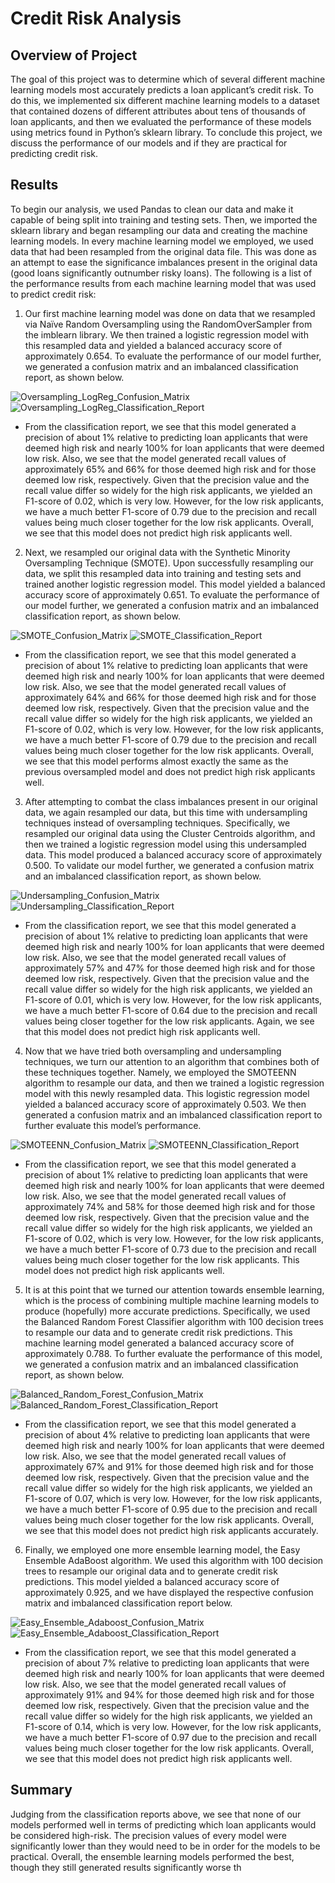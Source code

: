 
# Credit Risk Analysis

## Overview of Project
The goal of this project was to determine which of several different machine learning models most accurately predicts a loan applicant’s credit risk.  To do this, we implemented six different machine learning models to a dataset that contained dozens of different attributes about tens of thousands of loan applicants, and then we evaluated the performance of these models using metrics found in Python’s sklearn library.  To conclude this project, we discuss the performance of our models and if they are practical for predicting credit risk.

## Results
To begin our analysis, we used Pandas to clean our data and make it capable of being split into training and testing sets.  Then, we imported the sklearn library and began resampling our data and creating the machine learning models.  In every machine learning model we employed, we used data that had been resampled from the original data file.  This was done as an attempt to ease the significance imbalances present in the original data (good loans significantly outnumber risky loans).  The following is a list of the performance results from each machine learning model that was used to predict credit risk:

1. Our first machine learning model was done on data that we resampled via Naïve Random Oversampling using the RandomOverSampler from the imblearn library.  We then trained a logistic regression model with this resampled data and yielded a balanced accuracy score of approximately 0.654.  To evaluate the performance of our model further, we generated a confusion matrix and an imbalanced classification report, as shown below.

![Oversampling_LogReg_Confusion_Matrix](https://user-images.githubusercontent.com/115128743/221449443-7cac3234-d6f5-4622-8e3a-006a4172faee.png)
![Oversampling_LogReg_Classification_Report](https://user-images.githubusercontent.com/115128743/221449453-6a8399fe-33b4-4ab9-b9e1-81986af8ddb9.png)


* From the classification report, we see that this model generated a precision of about 1% relative to predicting loan applicants that were deemed high risk and nearly 100% for loan applicants that were deemed low risk.  Also, we see that the model generated recall values of approximately 65% and 66% for those deemed high risk and for those deemed low risk, respectively.  Given that the precision value and the recall value differ so widely for the high risk applicants, we yielded an F1-score of 0.02, which is very low.  However, for the low risk applicants, we have a much better F1-score of 0.79 due to the precision and recall values being much closer together for the low risk applicants.  Overall, we see that this model does not predict high risk applicants well.  



2. Next, we resampled our original data with the Synthetic Minority Oversampling Technique (SMOTE).  Upon successfully resampling our data, we split this resampled data into training and testing sets and trained another logistic regression model.  This model yielded a balanced accuracy score of approximately 0.651.  To evaluate the performance of our model further, we generated a confusion matrix and an imbalanced classification report, as shown below.

![SMOTE_Confusion_Matrix](https://user-images.githubusercontent.com/115128743/221450003-5b618139-1b0c-496f-82ab-ac5078d82225.png)
![SMOTE_Classification_Report](https://user-images.githubusercontent.com/115128743/221450014-a9b13557-992a-421c-9079-978d692c8666.png)


* From the classification report, we see that this model generated a precision of about 1% relative to predicting loan applicants that were deemed high risk and nearly 100% for loan applicants that were deemed low risk.  Also, we see that the model generated recall values of approximately 64% and 66% for those deemed high risk and for those deemed low risk, respectively.  Given that the precision value and the recall value differ so widely for the high risk applicants, we yielded an F1-score of 0.02, which is very low.  However, for the low risk applicants, we have a much better F1-score of 0.79 due to the precision and recall values being much closer together for the low risk applicants.  Overall, we see that this model performs almost exactly the same as the previous oversampled model and does not predict high risk applicants well.  



3. After attempting to combat the class imbalances present in our original data, we again resampled our data, but this time with undersampling techniques instead of oversampling techniques.  Specifically, we resampled our original data using the Cluster Centroids algorithm, and then we trained a logistic regression model using this undersampled data.  This model produced a balanced accuracy score of approximately 0.500.  To validate our model further, we generated a confusion matrix and an imbalanced classification report, as shown below.

![Undersampling_Confusion_Matrix](https://user-images.githubusercontent.com/115128743/221450028-4f6e9eec-50b9-4749-b7a6-519e0f94e5bf.png)
![Undersampling_Classification_Report](https://user-images.githubusercontent.com/115128743/221450041-835f8de9-edf5-4ef7-8fdd-7659c2b503c1.png)


* From the classification report, we see that this model generated a precision of about 1% relative to predicting loan applicants that were deemed high risk and nearly 100% for loan applicants that were deemed low risk.  Also, we see that the model generated recall values of approximately 57% and 47% for those deemed high risk and for those deemed low risk, respectively.  Given that the precision value and the recall value differ so widely for the high risk applicants, we yielded an F1-score of 0.01, which is very low.  However, for the low risk applicants, we have a much better F1-score of 0.64 due to the precision and recall values being closer together for the low risk applicants.  Again, we see that this model does not predict high risk applicants well.  



4. Now that we have tried both oversampling and undersampling techniques, we turn our attention to an algorithm that combines both of these techniques together.  Namely, we employed the SMOTEENN algorithm to resample our data, and then we trained a logistic regression model with this newly resampled data.  This logistic regression model yielded a balanced accuracy score of approximately 0.503.  We then generated a confusion matrix and an imbalanced classification report to further evaluate this model’s performance.  

![SMOTEENN_Confusion_Matrix](https://user-images.githubusercontent.com/115128743/221450049-92252a17-3776-445b-aa0b-5de77e416385.png)
![SMOTEENN_Classification_Report](https://user-images.githubusercontent.com/115128743/221450060-afb0504a-8563-445c-b41f-44fabf917530.png)


* From the classification report, we see that this model generated a precision of about 1% relative to predicting loan applicants that were deemed high risk and nearly 100% for loan applicants that were deemed low risk.  Also, we see that the model generated recall values of approximately 74% and 58% for those deemed high risk and for those deemed low risk, respectively.  Given that the precision value and the recall value differ so widely for the high risk applicants, we yielded an F1-score of 0.02, which is very low.  However, for the low risk applicants, we have a much better F1-score of 0.73 due to the precision and recall values being much closer together for the low risk applicants.  This model does not predict high risk applicants well.  



5. It is at this point that we turned our attention towards ensemble learning, which is the process of combining multiple machine learning models to produce (hopefully) more accurate predictions.  Specifically, we used the Balanced Random Forest Classifier algorithm with 100 decision trees to resample our data and to generate credit risk predictions.  This machine learning model generated a balanced accuracy score of approximately 0.788.  To further evaluate the performance of this model, we generated a confusion matrix and an imbalanced classification report, as shown below.

![Balanced_Random_Forest_Confusion_Matrix](https://user-images.githubusercontent.com/115128743/221450085-a1121f03-1ad2-4e78-964e-5178836d7ab4.png)
![Balanced_Random_Forest_Classification_Report](https://user-images.githubusercontent.com/115128743/221450091-0e6e4610-dcb7-4c2c-a19a-4de92cdbf1db.png)


* From the classification report, we see that this model generated a precision of about 4% relative to predicting loan applicants that were deemed high risk and nearly 100% for loan applicants that were deemed low risk.  Also, we see that the model generated recall values of approximately 67% and 91% for those deemed high risk and for those deemed low risk, respectively.  Given that the precision value and the recall value differ so widely for the high risk applicants, we yielded an F1-score of 0.07, which is very low.  However, for the low risk applicants, we have a much better F1-score of 0.95 due to the precision and recall values being much closer together for the low risk applicants.  Overall, we see that this model does not predict high risk applicants accurately.  



6. Finally, we employed one more ensemble learning model, the Easy Ensemble AdaBoost algorithm.  We used this algorithm with 100 decision trees to resample our original data and to generate credit risk predictions.  This model yielded a balanced accuracy score of approximately 0.925, and we have displayed the respective confusion matrix and imbalanced classification report below.

![Easy_Ensemble_Adaboost_Confusion_Matrix](https://user-images.githubusercontent.com/115128743/221450099-4e8d2d60-cd98-4dec-a420-bfdb68b417c1.png)
![Easy_Ensemble_Adaboost_Classification_Report](https://user-images.githubusercontent.com/115128743/221450115-57002aff-d501-4471-a7c1-69d76896dba5.png)


* From the classification report, we see that this model generated a precision of about 7% relative to predicting loan applicants that were deemed high risk and nearly 100% for loan applicants that were deemed low risk.  Also, we see that the model generated recall values of approximately 91% and 94% for those deemed high risk and for those deemed low risk, respectively.  Given that the precision value and the recall value differ so widely for the high risk applicants, we yielded an F1-score of 0.14, which is very low.  However, for the low risk applicants, we have a much better F1-score of 0.97 due to the precision and recall values being much closer together for the low risk applicants.  Overall, we see that this model does not predict high risk applicants well.  

## Summary
Judging from the classification reports above, we see that none of our models performed well in terms of predicting which loan applicants would be considered high-risk.  The precision values of every model were significantly lower than they would need to be in order for the models to be practical.    Overall, the ensemble learning models performed the best, though they still generated results significantly worse th
